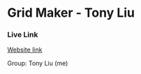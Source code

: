 # Grid Maker - Tony Liu
### Live Link
[Website link](https://tonyliu2004.github.io/Grid-Maker-Tony-Liu/)

Group: Tony Liu (me)

